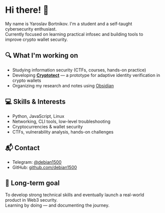 # Hi there! 👋

My name is Yaroslav Bortnikov. I'm a student and a self-taught cybersecurity enthusiast.  
Currently focused on learning practical infosec and building tools to improve crypto wallet security.

## 🔍 What I'm working on

- Studying information security (CTFs, courses, hands-on practice)  
- Developing **[Cryptotect](https://github.com/debian1500/cryptotect)** — a prototype for adaptive identity verification in crypto wallets  
- Organizing my research and notes using [Obsidian](https://obsidian.md)

## 💻 Skills & Interests

- Python, JavaScript, Linux  
- Networking, CLI tools, low-level troubleshooting  
- Cryptocurrencies & wallet security  
- CTFs, vulnerability analysis, hands-on challenges

## 📬 Contact

- Telegram: [@debian1500](https://t.me/debian1500)  
- GitHub: [github.com/debian1500](https://github.com/debian1500)

## 🧠 Long-term goal

To develop strong technical skills and eventually launch a real-world product in Web3 security.  
Learning by doing — and documenting the journey.
